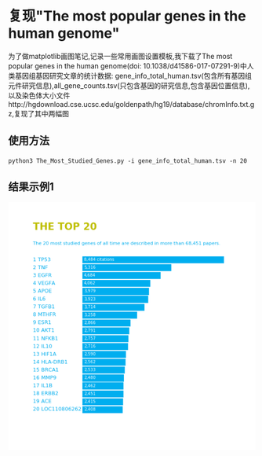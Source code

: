 # 复现"The most popular genes in the human genome"

 为了做matplotlib画图笔记,记录一些常用画图设置模板,我下载了The most popular genes in the human genome(doi: 10.1038/d41586-017-07291-9)中人类基因组基因研究文章的统计数据: gene_info_total_human.tsv(包含所有基因组元件研究信息),all_gene_counts.tsv(只包含基因的研究信息,包含基因位置信息),以及染色体大小文件http://hgdownload.cse.ucsc.edu/goldenpath/hg19/database/chromInfo.txt.gz,复现了其中两幅图

## 使用方法

`python3 The_Most_Studied_Genes.py -i gene_info_total_human.tsv -n 20`

## 结果示例1
 ![结果示例1](./The_top_citations.png)

